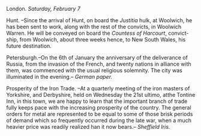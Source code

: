 London. *Saturday, February 7*Hunt. –Since the arrival of Hunt, on board the *Justitia*  hulk, at Woolwich, he has been sent to work, along with the rest of the convicts, in Woolwich Warren. He will be conveyed on board the *Countess of Harcourt*, convict-ship, from Woolwich, about three weeks hence, to New South Wales, his future destination.Petersburgh.–On the 6th of January the anniversary of the deliverance of Russia, from the invasion of the French, and twenty nations in alliance with them, was commenced with the usual religious solemnity. The city was illuminated in the evening.– *German paper.*Prosperity of the Iron Trade. –At a quarterly meeting of the iron masters of Yorkshire, and Derbyshire, held on Wednesday the 21st ultimo, atthe Tontine Inn, in this town, we are happy to learn that the important branch of trade fully keeps pace with the increasing prosperity of the country. The general orders for metal are represented to be equal to some of those brisk periods of demand which so frequently occurred during the late war, when a much heavier price was readily realized han it now bears.– *Sheffield Iris.*